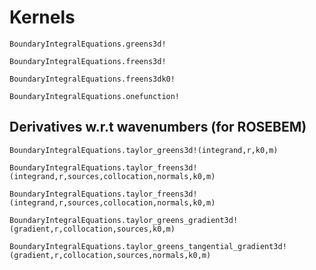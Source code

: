 # Kernels
```@docs
BoundaryIntegralEquations.greens3d!
```

```@docs
BoundaryIntegralEquations.freens3d!
```

```@docs
BoundaryIntegralEquations.freens3dk0!
```

```@docs
BoundaryIntegralEquations.onefunction!
```

## Derivatives w.r.t wavenumbers (for ROSEBEM)
```@docs
BoundaryIntegralEquations.taylor_greens3d!(integrand,r,k0,m)
```
```@docs
BoundaryIntegralEquations.taylor_freens3d!(integrand,r,sources,collocation,normals,k0,m)
```
```@docs
BoundaryIntegralEquations.taylor_freens3d!(integrand,r,sources,collocation,normals,k0,m)
```
```@docs
BoundaryIntegralEquations.taylor_greens_gradient3d!(gradient,r,collocation,sources,k0,m)
```
```@docs
BoundaryIntegralEquations.taylor_greens_tangential_gradient3d!(gradient,r,collocation,sources,normals,k0,m)
```